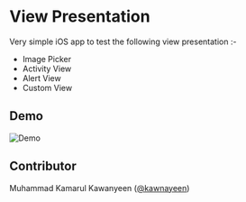 View Presentation
=============

Very simple iOS app to test the following view presentation :-

- Image Picker
- Activity View 
- Alert View
- Custom View

Demo
----

![Demo](https://media.giphy.com/media/3oFzm8PINdjg9NK1kA/giphy.gif)

Contributor
-----------
Muhammad Kamarul Kawanyeen ([@kawnayeen](https://github.com/kawnayeen))

